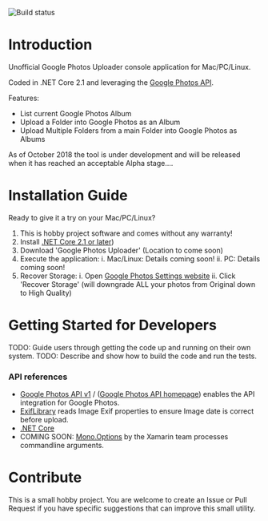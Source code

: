 ![Build status](https://runerasmussen.visualstudio.com/google-photos-upload/_apis/build/status/google-photos-upload-CI)

# Introduction 
Unofficial Google Photos Uploader console application for Mac/PC/Linux.

Coded in .NET Core 2.1 and leveraging the [Google Photos API](https://developers.google.com/photos/).

Features:
* List current Google Photos Album
* Upload a Folder into Google Photos as an Album
* Upload Multiple Folders from a main Folder into Google Photos as Albums


As of October 2018 the tool is under development and will be released when it has reached an acceptable Alpha stage....


# Installation Guide
Ready to give it a try on your Mac/PC/Linux?
1. This is hobby project software and comes without any warranty!
2. Install [.NET Core 2.1 or later](https://www.microsoft.com/net/download))
3. Download 'Google Photos Uploader' (Location to come soon)
4. Execute the application:
	i. Mac/Linux: Details coming soon!
	ii. PC: Details coming soon!
5. Recover Storage:
	i. Open [Google Photos Settings website](https://photos.google.com/settings)
	ii. Click 'Recover Storage' (will downgrade ALL your photos from Original down to High Quality)


# Getting Started for Developers
TODO: Guide users through getting the code up and running on their own system.
TODO: Describe and show how to build the code and run the tests.


### API references
* [Google Photos API v1](https://www.nuget.org/packages/Google.Apis.PhotosLibrary.v1/) / ([Google Photos API homepage](https://developers.google.com/photos/)) enables the API integration for Google Photos.
* [ExifLibrary](https://github.com/devedse/exiflibrary) reads Image Exif properties to ensure Image date is correct before upload.
* [.NET Core](https://dot.net)
* COMING SOON: [Mono.Options](https://github.com/xamarin/XamarinComponents/tree/master/XPlat/Mono.Options) by the Xamarin team processes commandline arguments.


# Contribute
This is a small hobby project. 
You are welcome to create an Issue or Pull Request if you have specific suggestions that can improve this small utility. 

